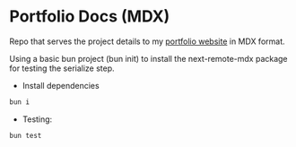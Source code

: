 # Portfolio Docs (MDX)

Repo that serves the project details to my [portfolio website](https://github.com/Jaycedam/portfolio-website) in MDX format.

Using a basic bun project (bun init) to install the next-remote-mdx package for testing the serialize step.

- Install dependencies

```bash
bun i
```

- Testing:

```bash
bun test
```
